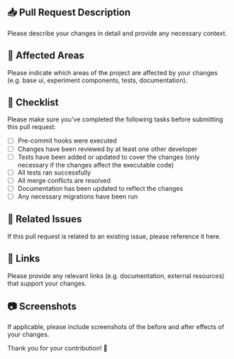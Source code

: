 ## 📥 Pull Request Description

Please describe your changes in detail and provide any necessary context.

## 👀 Affected Areas

Please indicate which areas of the project are affected by your changes (e.g. base ui, experiment components, tests, documentation).

## 📝 Checklist

Please make sure you've completed the following tasks before submitting this pull request:

- [ ] Pre-commit hooks were executed
- [ ] Changes have been reviewed by at least one other developer
- [ ] Tests have been added or updated to cover the changes (only necessary if the changes affect the executable code)
- [ ] All tests ran successfully
- [ ] All merge conflicts are resolved
- [ ] Documentation has been updated to reflect the changes
- [ ] Any necessary migrations have been run

## 📌 Related Issues

If this pull request is related to an existing issue, please reference it here.

## 🔗 Links

Please provide any relevant links (e.g. documentation, external resources) that support your changes.

## 📷 Screenshots

If applicable, please include screenshots of the before and after effects of your changes.

Thank you for your contribution! 🎉
